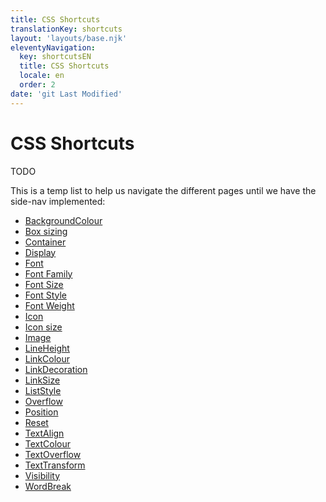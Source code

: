 ```yaml
---
title: CSS Shortcuts
translationKey: shortcuts
layout: 'layouts/base.njk'
eleventyNavigation:
  key: shortcutsEN
  title: CSS Shortcuts
  locale: en
  order: 2
date: 'git Last Modified'
---
```


# CSS Shortcuts

<!-- TODO: Add proper content once it's translated -->

TODO

This is a temp list to help us navigate the different pages until we have the side-nav implemented:

<ul class="list-disc">
  <li><a href="{{ links.shortcutsBackgroundColour }}">BackgroundColour</a></li>
  <li><a href="{{ links.shortcutsBoxSizing }}">Box sizing</a></li>
  <li><a href="{{ links.shortcutsContainer }}">Container</a></li>
  <li><a href="{{ links.shortcutsDisplay }}">Display</a></li>
  <li><a href="{{ links.shortcutsFont }}">Font</a></li>
  <li><a href="{{ links.shortcutsFontFamily }}">Font Family</a></li>
  <li><a href="{{ links.shortcutsFontSize }}">Font Size</a></li>
  <li><a href="{{ links.shortcutsFontStyle }}">Font Style</a></li>
  <li><a href="{{ links.shortcutsFontWeight }}">Font Weight</a></li>
  <li><a href="{{ links.shortcutsIcon }}">Icon</a></li>
  <li><a href="{{ links.shortcutsIconSize }}">Icon size</a></li>
  <li><a href="{{ links.shortcutsImage }}">Image</a></li>
  <li><a href="{{ links.shortcutsLineHeight }}">LineHeight</a></li>
  <li><a href="{{ links.shortcutsLinkColour }}">LinkColour</a></li>
  <li><a href="{{ links.shortcutsLinkDecoration }}">LinkDecoration</a></li>
  <li><a href="{{ links.shortcutsLinkSize }}">LinkSize</a></li>
  <li><a href="{{ links.shortcutsListStyle }}">ListStyle</a></li>
  <li><a href="{{ links.shortcutsOverflow }}">Overflow</a></li>
  <li><a href="{{ links.shortcutsPosition }}">Position</a></li>
  <li><a href="{{ links.shortcutsReset }}">Reset</a></li>
  <li><a href="{{ links.shortcutsTextAlign }}">TextAlign</a></li>
  <li><a href="{{ links.shortcutsTextColour }}">TextColour</a></li>
  <li><a href="{{ links.shortcutsTextOverflow }}">TextOverflow</a></li>
  <li><a href="{{ links.shortcutsTextTransform }}">TextTransform</a></li>
  <li><a href="{{ links.shortcutsVisibility }}">Visibility</a></li>
  <li><a href="{{ links.shortcutsWordBreak }}">WordBreak</a></li>
</ul>
